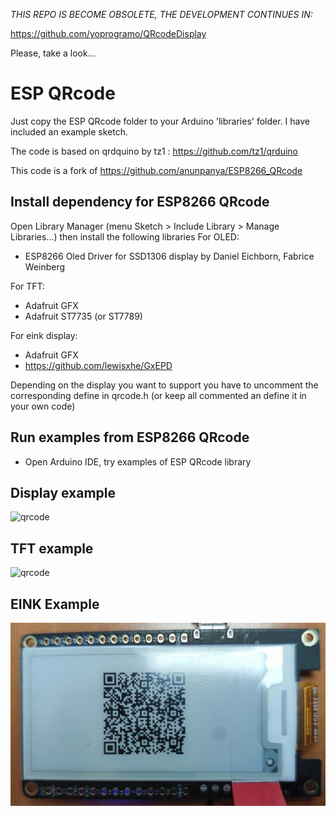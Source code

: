 *THIS REPO IS BECOME OBSOLETE, THE DEVELOPMENT CONTINUES IN:*

https://github.com/yoprogramo/QRcodeDisplay

Please, take a look...

# ESP QRcode

Just copy the ESP QRcode folder to your Arduino 'libraries' folder. I have included an example sketch.

The code is based on qrdquino by tz1 : https://github.com/tz1/qrduino

This code is a fork of https://github.com/anunpanya/ESP8266_QRcode

## Install dependency for ESP8266 QRcode
Open Library Manager (menu Sketch > Include Library > Manage Libraries…) then install the following libraries
For OLED:
- ESP8266 Oled Driver for SSD1306 display by Daniel Eichborn, Fabrice Weinberg 

For TFT:
- Adafruit GFX 
- Adafruit ST7735 (or ST7789)

For eink display:
- Adafruit GFX 
- https://github.com/lewisxhe/GxEPD

Depending on the display you want to support you have to uncomment the corresponding
define in qrcode.h (or keep all commented an define it in your own code)

## Run examples from ESP8266 QRcode
- Open Arduino IDE, try examples of ESP QRcode library

## Display example
![qrcode](src/img/qrcode.JPG?raw=true)

## TFT example
![qrcode](src/img/tftqr.jpg?raw=true)

## EINK Example
![qrcode](src/img/einkqr.jpg?raw=true)

